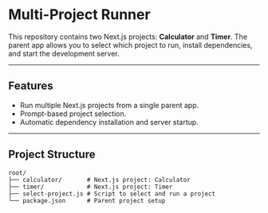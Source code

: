 # Multi-Project Runner

This repository contains two Next.js projects: **Calculator** and **Timer**. The parent app allows you to select which project to run, install dependencies, and start the development server.

---

## **Features**
- Run multiple Next.js projects from a single parent app.
- Prompt-based project selection.
- Automatic dependency installation and server startup.

---

## **Project Structure**

```plaintext
root/
├── calculator/       # Next.js project: Calculator
├── timer/            # Next.js project: Timer
├── select-project.js # Script to select and run a project
└── package.json      # Parent project setup

